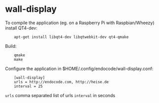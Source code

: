 wall-display
============
To compile the application (eg. on a Raspberry Pi with Raspbian/Wheezy) install QT4-dev:

        apt-get install libqt4-dev libqtwebkit-dev qt4-qmake

Build:

        qmake
        make

Configure the application in $HOME/.config/endocode/wall-display.conf:

        [wall-display]
        urls = http://endocode.com, http://heise.de
        interval = 25

```urls``` comma separated list of urls
```interval``` in seconds
